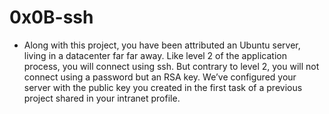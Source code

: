 # 0x0B-ssh
- Along with this project, you have been attributed an Ubuntu server, living in a datacenter far far away. Like level 2 of the application process, you will connect using ssh. But contrary to level 2, you will not connect using a password but an RSA key. We’ve configured your server with the public key you created in the first task of a previous project shared in your intranet profile.
